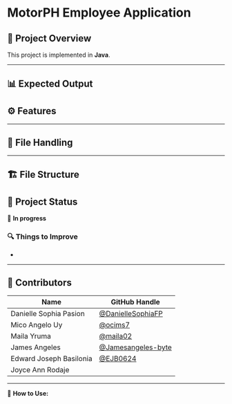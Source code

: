 # **MotorPH Employee Application**

## 📌 Project Overview  
 

This project is implemented in **Java**.

---

## 📊 **Expected Output**  


## ⚙️ **Features**  


---

## 📂 **File Handling**  

---

## 🏗 **File Structure**  


## 🚧 **Project Status**  
🔧 **In progress**  

### 🔍 **Things to Improve**  
-

---

## 👥 **Contributors**  
| Name | GitHub Handle |
|------|--------------|
| Danielle Sophia Pasion | [@DanielleSophiaFP](https://github.com/DanielleSophiaFP) |
| Mico Angelo Uy | [@ocims7](https://github.com/ocims7) |
| Maila Yruma | [@maila02](https://github.com/maila02) |
| James Angeles | [@Jamesangeles-byte](https://github.com/Jamesangeles-byte) |
| Edward Joseph Basilonia | [@EJB0624](https://github.com/EJB0624) |
| Joyce Ann Rodaje | []() |

---

🎯 **How to Use:**  






